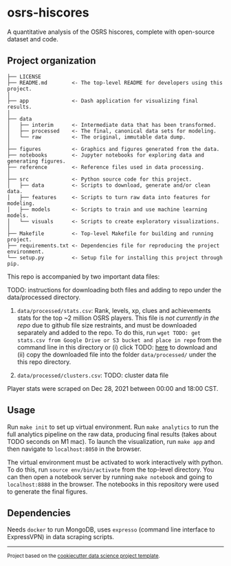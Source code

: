 osrs-hiscores
=============

A quantitative analysis of the OSRS hiscores, complete with open-source dataset and code.

Project organization
--------------------

    ├── LICENSE
    ├── README.md        <- The top-level README for developers using this project.
    │
    ├── app              <- Dash application for visualizing final results.
    │
    ├── data
    │   ├── interim      <- Intermediate data that has been transformed.
    │   ├── processed    <- The final, canonical data sets for modeling.
    │   └── raw          <- The original, immutable data dump.
    │
    ├── figures          <- Graphics and figures generated from the data.
    ├── notebooks        <- Jupyter notebooks for exploring data and generating figures.
    ├── reference        <- Reference files used in data processing.
    │
    ├── src              <- Python source code for this project.
    │   ├── data         <- Scripts to download, generate and/or clean data.
    │   ├── features     <- Scripts to turn raw data into features for modeling.
    │   ├── models       <- Scripts to train and use machine learning models.
    │   └── visuals      <- Scripts to create exploratory visualizations.
    │
    ├── Makefile         <- Top-level Makefile for building and running project.
    ├── requirements.txt <- Dependencies file for reproducing the project environment.
    └── setup.py         <- Setup file for installing this project through pip.

This repo is accompanied by two important data files:

TODO: instructions for downloading both files and adding to repo under the data/processed directory.

1. `data/processed/stats.csv`: Rank, levels, xp, clues and achievements stats for the top \~2 million OSRS players. This file is *not currently in the repo* due to github file size restraints, and must be downloaded separately and added to the repo. To do this, run `wget TODO: get stats.csv from Google Drive or S3 bucket and place in repo` from the command line in this directory or (i) click TODO: [here]() to download and (ii) copy the downloaded file into the folder `data/processed/` under the this repo directory.

2. `data/processed/clusters.csv`: TODO: cluster data file

Player stats were scraped on Dec 28, 2021 between 00:00 and 18:00 CST.

Usage
-----

Run `make init` to set up virtual environment. Run `make analytics` to run the full analytics pipeline on the raw data, producing final results (takes about TODO seconds on M1 mac). To launch the visualization, run `make app` and then navigate to `localhost:8050` in the browser.

The virtual environment must be activated to work interactively with python. To do this, run `source env/bin/activate` from the top-level directory. You can then open a notebook server by running `make notebook` and going to `localhost:8888` in the browser. The notebooks in this repository were used to generate the final figures.

Dependencies
------------

Needs `docker` to run MongoDB, uses `expresso` (command line interface to ExpressVPN) in data scraping scripts.

--------

<p><small>Project based on the <a target="_blank" href="https://drivendata.github.io/cookiecutter-data-science/">cookiecutter data science project template</a>.
